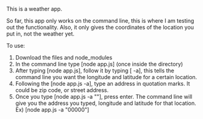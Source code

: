This is a weather app.

So far, this app only works on the command line, this is where I am testing out the functionality. Also, it only gives the coordinates of the location you put in, not the weather yet.

To use:
  1. Download the files and node_modules
  2. In the command line type [node app.js] (once inside the directory)
  3. After typing [node app.js], follow it by typing [ -a], this tells the command line you want the longitude and   latitude for a certain location.
  4. Following the [node app.js -a], type an address in quotation marks. It could be zip code, or street address.
  5. Once you type [node app.js -a "<your address>"], press enter. The command line will give you the address you typed, longitude and latitude for that location.
  Ex) [node app.js -a "00000"]

